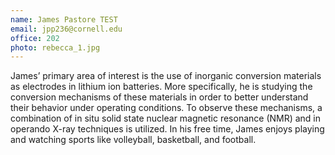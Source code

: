 ```yaml
---
name: James Pastore TEST
email: jpp236@cornell.edu
office: 202
photo: rebecca_1.jpg
---
```

James’ primary area of interest is the use of inorganic conversion materials as electrodes in lithium ion batteries. More specifically, he is studying the conversion mechanisms of these materials in order to better understand their behavior under operating conditions. To observe these mechanisms, a combination of in situ solid state nuclear magnetic resonance (NMR) and in operando X-ray techniques is utilized. In his free time, James enjoys playing and watching sports like volleyball, basketball, and football.
